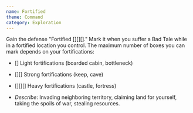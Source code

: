 ```yaml
---
name: Fortified
theme: Command
category: Exploration
---
```


Gain the defense "Fortified [][][]." Mark it when you suffer a Bad Tale while in a fortified location you control. The maximum number of boxes you can mark depends on your fortifications:

* [] Light fortifications (boarded cabin, bottleneck)

* [][] Strong fortifications (keep, cave)

* [][][] Heavy fortifications (castle, fortress)

* *Describe*: Invading neighboring territory, claiming land for yourself, taking the spoils of war, stealing resources.